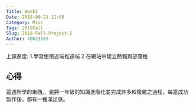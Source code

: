```yaml
---
Title: Week2
Date: 2018-09-21 11:00
Category: Misc
Tags: 2018Fall
Slug: 2018-Fall-Project-2
Author: 40623103
---
```


上課進度:
1.學習使用近端推遠端
2.在網站中建立簡報與部落格

心得
----
這週所學的東西,，是將一年級的知識進階化並完成許多較複雜之過程，每當成功製作後，都有一種滿足感。

<!-- PELICAN_END_SUMMARY -->


